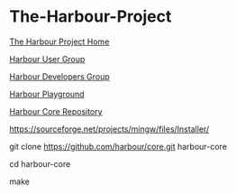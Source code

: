 # The-Harbour-Project

[The Harbour Project Home](https://harbour.github.io/)

[Harbour User Group](https://groups.google.com/g/harbour-users)

[Harbour Developers Group](https://groups.google.com/g/harbour-devel)

[Harbour Playground](https://os.allcom.pl/harbour/)	

[Harbour Core Repository ](https://github.com/harbour/core)

https://sourceforge.net/projects/mingw/files/Installer/

git clone https://github.com/harbour/core.git harbour-core

cd harbour-core

make
